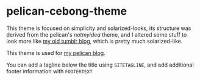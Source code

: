 # pelican-cebong-theme #

This theme is focused on simplicity and solarized-looks, its structure was derived from the pelican's *notmyidea* theme, and I altered some stuff to look more like [my old tumblr blog](http://kecebongsoft.tumblr.com), which is pretty much solarized-like.

This theme is used for [my pelican blog](http://kecebongsoft.com). 

You can add a tagline below the title using `SITETAGLINE`, and add
additional footer information with `FOOTERTEXT`
